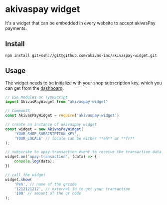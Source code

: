 # akivaspay widget
It's a widget that can be embedded in every website to accept akivasPay payments.

## Install
```
npm install git+ssh://git@github.com/akivas-inc/akivaspay-widget.git
```
## Usage
The widget needs to be initialize with your shop subscription key, which you can get from the [dashboard](https://test.akivaspay.com).

```js
// ES6 Modules or TypeScript
import AkivasPayWidget from "akivaspay-widget"

// CommonJS
const AkivasPayWidget = require('akivaspay-widget')

// create an instance of akivaspay widget
const widget = new AkivasPayWidget(
    'YOUR_SHOP_SUBSCRIPTION_KEY',
    'YOUR_LOCALE' // locale can be either **en** or **fr**
);

// subscribe to apay-transaction event to receive the transaction data when the purchase is done
widget.on('apay-transaction', (data) => {
    console.log(data);
})

// call the widget
widget.show(
    'Pen', // name of the qrcode
    '1212121212', // external id to get your transaction
    '100' // amount of the qr code
);
```
